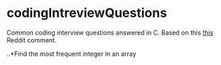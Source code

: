 # codingIntreviewQuestions
Common coding interview questions answered in C. Based on this [this](https://www.reddit.com/r/cscareerquestions/comments/20ahfq/heres_a_pretty_big_list_of_programming_interview/) Reddit comment.

..*Find the most frequent integer in an array
